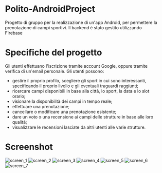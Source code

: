 # Polito-AndroidProject
Progetto di gruppo per la realizzazione di un'app Android, per permettere la prenotazione di campi sportivi.
Il backend è stato gestito utilizzando Firebase

# Specifiche del progetto
Gli utenti effettuano l'iscrizione tramite account Google, oppure tramite verifica di un'email personale.
Gli utenti possono:
- gestire il proprio profilo, scegliere gli sport in cui sono interessanti, specificando il proprio livello e gli eventuali traguardi raggiunti;
- ricercare campi disponibili in base alla città, lo sport, la data e lo slot orario;
- visionare la disponibilità dei campi in tempo reale;
- effettuare una prenotazione;
- cancellare o modificare una prenotazione esistente;
- dare un voto o una recensione ai campi delle strutture in base alle loro qualità;
- visualizzare le recensioni lasciate da altri utenti alle varie strutture.

# Screenshot
![screen_1](./img/screen_1.png)
![screen_2](./img/screen_2.png)
![screen_3](./img/screen_3.png)
![screen_4](./img/screen_4.png)
![screen_5](./img/screen_5.png)
![screen_6](./img/screen_6.png)
![screen_7](./img/screen_7.png)
